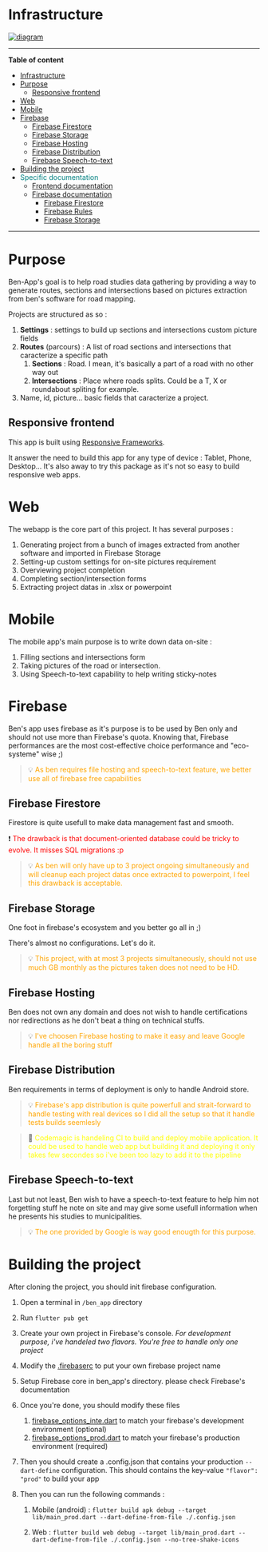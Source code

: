# Infrastructure
[![diagram](https://mermaid.ink/img/pako:eNqVU99v0zAQ_lesk6oOkZTS_Gr9UKnaQEiwgbaKB5QX1zk6q6ldbAdti_K_4yQN7dLBNj9YZ_vuu_u-85XAVYZAYTAohRSWknJob3GLQzrMmN4Mq2owSKXBXwVKjheCrTXbppK4xbhVmpznAqVNZXvXnvz5_O1HoXHFDC4Ke0vJF7UW8uzNPjC3RMjfLBcZ4RozFyFYbtrHeq00sg05nI-xfAd-qVYiR0o-3HHcWaH2yVFmeyM3SP6D_whvPvc7vAXnaAxZqg32IU-JXRc5Gko-LZffiK71MbbPYKeVRW4xO03dRNdcWuCnubTmSUhP233V32u-7IBQq1xI5lyUFg9P1dDJ2WN09fVzj8jh-BoKpy15STF-r5qumL9Ij9MfqdG8GPcn8d2N29nadfT6uDH_dnwO5mKxXLwAw--UqP3Bgy3qLROZG6-yjk6hGa0UqDPr6UohlZXzc7qom3vJgVpdoAfFzjWyGzagP93ndbeYCZfpsp3XZmw92DEJtIQ7oMFkMpqO4zgMknA2Hgce3AP1J6MoScI4ieJp-D6KJmHlwYNSDnQ8mgVJEs2SIIqDcOrMBu1H89hkrP4AkCVQpQ?type=png)](https://mermaid.live/edit#pako:eNqVU99v0zAQ_lesk6oOkZTS_Gr9UKnaQEiwgbaKB5QX1zk6q6ldbAdti_K_4yQN7dLBNj9YZ_vuu_u-85XAVYZAYTAohRSWknJob3GLQzrMmN4Mq2owSKXBXwVKjheCrTXbppK4xbhVmpznAqVNZXvXnvz5_O1HoXHFDC4Ke0vJF7UW8uzNPjC3RMjfLBcZ4RozFyFYbtrHeq00sg05nI-xfAd-qVYiR0o-3HHcWaH2yVFmeyM3SP6D_whvPvc7vAXnaAxZqg32IU-JXRc5Gko-LZffiK71MbbPYKeVRW4xO03dRNdcWuCnubTmSUhP233V32u-7IBQq1xI5lyUFg9P1dDJ2WN09fVzj8jh-BoKpy15STF-r5qumL9Ij9MfqdG8GPcn8d2N29nadfT6uDH_dnwO5mKxXLwAw--UqP3Bgy3qLROZG6-yjk6hGa0UqDPr6UohlZXzc7qom3vJgVpdoAfFzjWyGzagP93ndbeYCZfpsp3XZmw92DEJtIQ7oMFkMpqO4zgMknA2Hgce3AP1J6MoScI4ieJp-D6KJmHlwYNSDnQ8mgVJEs2SIIqDcOrMBu1H89hkrP4AkCVQpQ)
___
**Table of content**
- [Infrastructure](#infrastructure)
- [Purpose](#purpose)
  - [Responsive frontend](#responsive-frontend)
- [Web](#web)
- [Mobile](#mobile)
- [Firebase](#firebase)
  - [Firebase Firestore](#firebase-firestore)
  - [Firebase Storage](#firebase-storage)
  - [Firebase Hosting](#firebase-hosting)
  - [Firebase Distribution](#firebase-distribution)
  - [Firebase Speech-to-text](#firebase-speech-to-text)
- [Building the project](#building-the-project)
- <span style="color: teal">Specific documentation</span>
  - [Frontend documentation](./ben_app/README.md)
  - [Firebase documentation](./firebase/README.md)
    - [Firebase Firestore](./firebase/README.md#firebase-firestore)
    - [Firebase Rules](./firebase/README.md#firebase-rules)
    - [Firebase Storage](./firebase/README.md#firebase-storage)

___

# Purpose
Ben-App's goal is to help road studies data gathering by providing a way to generate routes, sections and intersections based on pictures extraction from ben's software for road mapping.

Projects are structured as so :
1. **Settings** : settings to build up sections and intersections custom picture fields
2. **Routes** (parcours) : A list of road sections and intersections that caracterize a specific path
   1. **Sections** : Road. I mean, it's basically a part of a road with no other way out
   2. **Intersections** : Place where roads splits. Could be a T, X or roundabout spliting for example.
3. Name, id, picture... basic fields that caracterize a project.

## Responsive frontend
This app is built using [Responsive Frameworks](https://pub.dev/packages/responsive_framework).

It answer the need to build this app for any type of device : Tablet, Phone, Desktop...
It's also away to try this package as it's not so easy to build responsive web apps.
  

# Web
The webapp is the core part of this project. It has several purposes :
1. Generating project from a bunch of images extracted from another software and imported in Firebase Storage
2. Setting-up custom settings for on-site pictures requirement
3. Overviewing project completion
4. Completing section/intersection forms
5. Extracting project datas in .xlsx or powerpoint

# Mobile
The mobile app's main purpose is to write down data on-site :
1. Filling sections and intersections form
2. Taking pictures of the road or intersection.
3. Using Speech-to-text capability to help writing sticky-notes

# Firebase
Ben's app uses firebase as it's purpose is to be used by Ben only and should not use more than Firebase's quota.
Knowing that, Firebase performances are the most cost-effective choice performance and "eco-systeme" wise ;)

> 💡 <span style="color:orange">As ben requires file hosting and speech-to-text feature, we better use all of firebase free capabilities</span>

## Firebase Firestore
Firestore is quite usefull to make data management fast and smooth.

❗️ <span style="color:red">The drawback is that document-oriented database could be tricky to evolve. It misses SQL migrations :p</span>

> 💡 <span style="color:orange">As ben will only have up to 3 project ongoing simultaneously and will cleanup each project datas once extracted to powerpoint, I feel this drawback is acceptable.</span>

## Firebase Storage
One foot in firebase's ecosystem and you better go all in ;)

There's almost no configurations. Let's do it.

> 💡 <span style="color:orange">This project, with at most 3 projects simultaneously, should not use much GB monthly as the pictures taken does not need to be HD.</span>

## Firebase Hosting
Ben does not own any domain and does not wish to handle certifications nor redirections as he don't beat a thing on technical stuffs.

>💡 <span style="color:orange">I've choosen Firebase hosting to make it easy and leave Google handle all the boring stuff</span>

## Firebase Distribution
Ben requirements in terms of deployment is only to handle Android store.

>💡 <span style="color:orange">Firebase's app distribution is quite powerfull and strait-forward to handle testing with real devices so I did all the setup so that it handle tests builds seemlesly</span>

> 🔄 <span style="color:yellow">Codemagic is handeling CI to build and deploy mobile application. It could be used to handle web app but building it and deploying it only takes few secondes so i've been too lazy to add it to the pipeline</span>

## Firebase Speech-to-text
Last but not least, Ben wish to have a speech-to-text feature to help him not forgetting stuff he note on site and may give some usefull information when he presents his studies to municipalities.

>💡 <span style="color:orange">The one provided by Google is way good enougth for this purpose.</span>

# Building the project

After cloning the project, you should init firebase configuration.

1. Open a terminal in `/ben_app` directory
   
2. Run `flutter pub get`
   
3. Create your own project in Firebase's console. *For development purpose, i've handeled two flavors. You're free to handle only one project*

4. Modify the [.firebaserc](./ben_app/.firebaserc) to put your own firebase project name

5. Setup Firebase core in ben_app's directory. please check Firebase's documentation

6. Once you're done, you should modify these files
   1. [firebase_options_inte.dart](./ben_app/lib/core/config/firebase/firebase_options_inte.dart) to match your firebase's development environment (optional)
   2. [firebase_options_prod.dart](./ben_app/lib/core/config/firebase/firebase_options_prod.dart) to match your firebase's production environment (required)

7. Then you should create a .config.json that contains your production `--dart-define` configuration. This should contains the key-value `"flavor": "prod"` to build your app

8. Then you can run the following commands :
   1. Mobile (android) : `flutter build apk debug --target lib/main_prod.dart --dart-define-from-file ./.config.json`
   
   2. Web : `flutter build web debug --target lib/main_prod.dart --dart-define-from-file ./.config.json --no-tree-shake-icons`